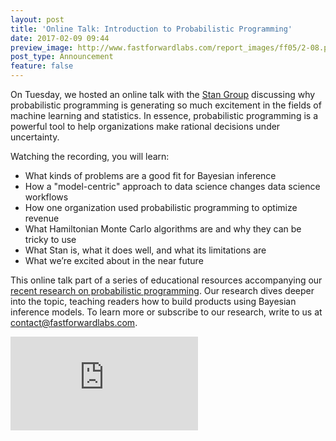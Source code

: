 ```yaml
---
layout: post
title: 'Online Talk: Introduction to Probabilistic Programming'
date: 2017-02-09 09:44
preview_image: http://www.fastforwardlabs.com/report_images/ff05/2-08.png
post_type: Announcement
feature: false
---
```


On Tuesday, we hosted an online talk with the [Stan Group](http://stan.fit/) discussing why probabilistic programming is generating so much excitement in the fields of machine learning and statistics. In essence, probabilistic programming is a powerful tool to help organizations make rational decisions under uncertainty.

Watching the recording, you will learn:

- What kinds of problems are a good fit for Bayesian inference
- How a "model-centric" approach to data science changes data science workflows
- How one organization used probabilistic programming to optimize revenue
- What Hamiltonian Monte Carlo algorithms are and why they can be tricky to use
- What Stan is, what it does well, and what its limitations are
- What we’re excited about in the near future

This online talk part of a series of educational resources accompanying our [recent research on probabilistic programming](http://blog.fastforwardlabs.com/2017/01/18/new-research-on-probabilistic-programming.html). Our research dives deeper into the topic, teaching readers how to build products using Bayesian inference models. To learn more or subscribe to our research, write to us at [contact@fastforwardlabs.com](mailto:contact@fastforwardlabs.com).

<div class="video-holder">
  <iframe src="https://www.youtube.com/embed/7BjqGEl6mRs" frameborder="0" allowfullscreen=""></iframe>
</div>
